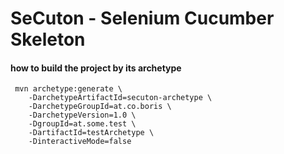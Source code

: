# SeCuton - Selenium Cucumber Skeleton


#### how to build the project by its archetype

     mvn archetype:generate \  
        -DarchetypeArtifactId=secuton-archetype \
        -DarchetypeGroupId=at.co.boris \
        -DarchetypeVersion=1.0 \
        -DgroupId=at.some.test \
        -DartifactId=testArchetype \
        -DinteractiveMode=false

